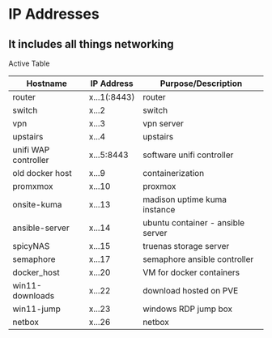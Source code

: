 # IP Addresses

## It includes all things networking

Active Table

| Hostname                  | IP Address   | Purpose/Description                   |
| ------------------------- | ------------ | ------------------------------------- |
| router                    | x...1(:8443) | router                                |
| switch                    | x...2        | switch                                |
| vpn                       | x...3        | vpn server                            |
| upstairs                  | x...4        | upstairs                              |
| unifi WAP controller      | x...5:8443   | software unifi controller             |
| old docker host           | x...9        | containerization                      |
| promxmox                  | x...10       | proxmox                               |
| onsite-kuma               | x...13       | madison uptime kuma instance          |
| ansible-server            | x...14       | ubuntu container - ansible server     |
| spicyNAS                  | x...15       | truenas storage server                |
| semaphore                 | x...17       | semaphore ansible controller          |
| docker_host               | x...20       | VM for docker containers              |
| win11-downloads           | x...22       | download hosted on PVE                |
| win11-jump                | x...23       | windows RDP jump box                  |
| netbox                    | x...26       | netbox                                |
